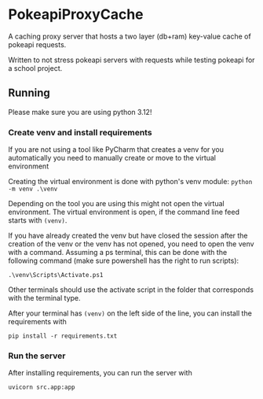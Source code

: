 # PokeapiProxyCache
A caching proxy server that hosts a two layer (db+ram) key-value cache of pokeapi requests.

Written to not stress pokeapi servers with requests while testing pokeapi for a school project.

## Running

Please make sure you are using python 3.12!

### Create venv and install requirements

If you are not using a tool like PyCharm that creates a venv for you automatically
you need to manually create or move to the virtual environment

Creating the virtual environment is done with python's venv module:
`python -m venv .\venv`

Depending on the tool you are using this might not open the virtual environment.
The virtual environment is open, if the command line feed starts with `(venv)`.

If you have already created the venv but have closed the session after the 
creation of the venv or the venv has not opened, you need to open the venv with
a command. Assuming a ps terminal, this can be done with the following command (make 
sure powershell has the right to run scripts):

`.\venv\Scripts\Activate.ps1`

Other terminals should use the activate script in the folder that corresponds with the terminal type.

After your terminal has `(venv)` on the left side of the line, you can install the requirements with

`pip install -r requirements.txt`

### Run the server

After installing requirements, you can run the server with

`uvicorn src.app:app`
